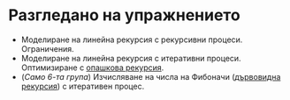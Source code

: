 Разгледано на упражнението
==========================

* Моделиране на линейна рекурсия с рекурсивни процеси. Ограничения.
* Моделиране на линейна рекурсия с итеративни процеси. Оптимизиране с [опашкова рекурсия](http://en.wikipedia.org/wiki/Tail_call).
* (_Само 6-та група_) Изчисляване на числа на Фибоначи ([дървовидна рекурсия](https://mitpress.mit.edu/sicp/chapter1/node13.html)) с итеративен процес.
